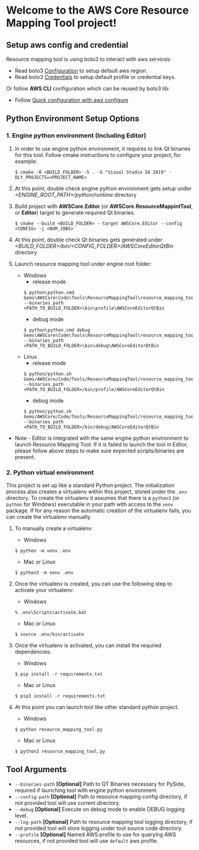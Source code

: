 
# Welcome to the AWS Core Resource Mapping Tool project!

## Setup aws config and credential
Resource mapping tool is using boto3 to interact with aws services:
 * Read boto3
   [Configuration](https://boto3.amazonaws.com/v1/documentation/api/latest/guide/configuration.html) to setup default aws region.
 * Read boto3
   [Credentials](https://boto3.amazonaws.com/v1/documentation/api/latest/guide/credentials.html) to setup default profile or credential keys.

Or follow **AWS CLI** configuration which can be reused by boto3 lib:
 * Follow
   [Quick configuration with aws configure](https://docs.aws.amazon.com/cli/latest/userguide/cli-configure-quickstart.html#cli-configure-quickstart-config)

## Python Environment Setup Options
### 1. Engine python environment (Including Editor)
1. In order to use engine python environment, it requires to link Qt binaries for this tool.
Follow cmake instructions to configure your project, for example:
   ```
   $ cmake -B <BUILD_FOLDER> -S . -G "Visual Studio 16 2019" -DLY_PROJECTS=<PROJECT_NAME>
   ```

2. At this point, double check engine python environment gets setup under *<ENGINE_ROOT_PATH>/python/runtime* directory

3. Build project with **AWSCore.Editor** (or **AWSCore.ResourceMappintTool**, or **Editor**) target to generate required Qt binaries.
   ```
   $ cmake --build <BUILD_FOLDER> --target AWSCore.Editor --config <CONFIG> -j <NUM_JOBS>
   ```

4. At this point, double check Qt binaries gets generated under *<BUILD_FOLDER>/bin/<CONFIG_FOLDER>/AWSCoreEditorQtBin* directory

5. Launch resource mapping tool under engine root folder:
   * Windows
      * release mode
      ```
      $ python\python.cmd Gems\AWSCore\Code\Tools\ResourceMappingTool\resource_mapping_tool.py --binaries_path <PATH_TO_BUILD_FOLDER>\bin\profile\AWSCoreEditorQtBin
      ```
      * debug mode
      ```
      $ python\python.cmd debug Gems\AWSCore\Code\Tools\ResourceMappingTool\resource_mapping_tool.py --binaries_path <PATH_TO_BUILD_FOLDER>\bin\debug\AWSCoreEditorQtBin
      ```
   * Linux
      * release mode
      ```
      $ python/python.sh Gems/AWSCore/Code/Tools/ResourceMappingTool/resource_mapping_tool.py --binaries_path <PATH_TO_BUILD_FOLDER>/bin/profile/AWSCoreEditorQtBin
      ```
      * debug mode
      ```
      $ python/python.sh Gems/AWSCore/Code/Tools/ResourceMappingTool/resource_mapping_tool.py --binaries_path <PATH_TO_BUILD_FOLDER>/bin/debug/AWSCoreEditorQtBin
      ```
      
* Note - Editor is integrated with the same engine python environment to launch Resource Mapping Tool. If it is failed to launch the tool
in Editor, please follow above steps to make sure expected scripts/binaries are present.

### 2. Python virtual environment
This project is set up like a standard Python project. The initialization
process also creates a virtualenv within this project, stored under the `.env`
directory.  To create the virtualenv it assumes that there is a `python3`
(or `python` for Windows) executable in your path with access to the `venv`
package. If for any reason the automatic creation of the virtualenv fails,
you can create the virtualenv manually.

1. To manually create a virtualenv:
   * Windows
   ```
   $ python -m venv .env
   ```
   * Mac or Linux
   ```
   $ python3 -m venv .env
   ```

2. Once the virtualenv is created, you can use the following step to activate your virtualenv:
   * Windows
   ```
   % .env\Scripts\activate.bat
   ```
   * Mac or Linux
   ```
   $ source .env/bin/activate
   ```

3. Once the virtualenv is activated, you can install the required dependencies:
   * Windows
   ```
   $ pip install -r requirements.txt
   ```
   * Mac or Linux
   ```
   $ pip3 install -r requirements.txt
   ```

4. At this point you can launch tool like other standard python project.
   * Windows
   ```
   $ python resource_mapping_tool.py
   ```
   * Mac or Linux
   ```
   $ python3 resource_mapping_tool.py
   ```
## Tool Arguments
* `--binaries-path` **[Optional]** Path to QT Binaries necessary for PySide,
                    required if launching tool with engine python environment.
* `--config-path`   **[Optional]** Path to resource mapping config directory,
                    if not provided tool will use current directory.
* `--debug`         **[Optional]** Execute on debug mode to enable DEBUG logging level.
* `--log-path`      **[Optional]** Path to resource mapping tool logging directory,
                    if not provided tool will store logging under tool source code directory.
* `--profile`       **[Optional]** Named AWS profile to use for querying AWS resources,
                    if not provided tool will use `default` aws profile.